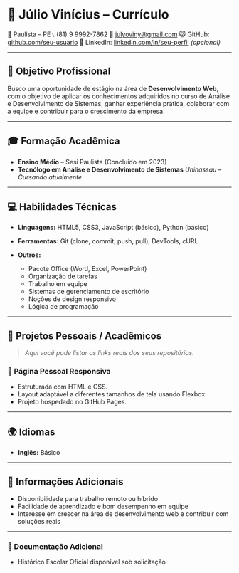 # 💼 Júlio Vinícius – Currículo

📍 Paulista – PE
📞 (81) 9 9992-7862
📧 [julyoviny@gmail.com](mailto:julyoviny@gmail.com)
🐱 GitHub: [github.com/seu-usuario](https://github.com/seu-usuario)
🔗 LinkedIn: [linkedin.com/in/seu-perfil](https://linkedin.com/in/seu-perfil) *(opcional)*

---

## 🎯 Objetivo Profissional

Busco uma oportunidade de estágio na área de **Desenvolvimento Web**, com o objetivo de aplicar os conhecimentos adquiridos no curso de Análise e Desenvolvimento de Sistemas, ganhar experiência prática, colaborar com a equipe e contribuir para o crescimento da empresa.

---

## 🎓 Formação Acadêmica

* **Ensino Médio** – Sesi Paulista (Concluído em 2023)
* **Tecnólogo em Análise e Desenvolvimento de Sistemas**
  *Uninassau – Cursando atualmente*

---

## 💻 Habilidades Técnicas

* **Linguagens:** HTML5, CSS3, JavaScript (básico), Python (básico)
* **Ferramentas:** Git (clone, commit, push, pull), DevTools, cURL
* **Outros:**

  * Pacote Office (Word, Excel, PowerPoint)
  * Organização de tarefas
  * Trabalho em equipe
  * Sistemas de gerenciamento de escritório
  * Noções de design responsivo
  * Lógica de programação

---

## 🚀 Projetos Pessoais / Acadêmicos

> *Aqui você pode listar os links reais dos seus repositórios.*

### 📌 Página Pessoal Responsiva

* Estruturada com HTML e CSS.
* Layout adaptável a diferentes tamanhos de tela usando Flexbox.
* Projeto hospedado no GitHub Pages.

---

## 🌍 Idiomas

* **Inglês:** Básico

---

## 📝 Informações Adicionais

* Disponibilidade para trabalho remoto ou híbrido
* Facilidade de aprendizado e bom desempenho em equipe
* Interesse em crescer na área de desenvolvimento web e contribuir com soluções reais

---

### 📎 Documentação Adicional

* Histórico Escolar Oficial disponível sob solicitação
